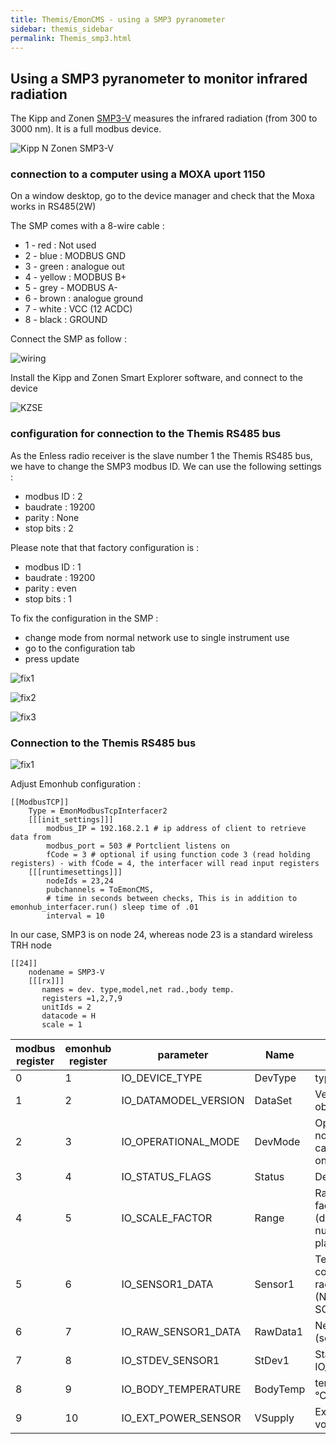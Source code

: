 ```yaml
---
title: Themis/EmonCMS - using a SMP3 pyranometer
sidebar: themis_sidebar
permalink: Themis_smp3.html
---
```

## Using a SMP3 pyranometer to monitor infrared radiation

The Kipp and Zonen [SMP3-V](https://www.kippzonen.com/Product/201/SMP3-Pyranometer#.XncyLCODM2w) measures the infrared radiation 
(from 300 to 3000 nm). It is a full modbus device.

![Kipp N Zonen SMP3-V](SMP3-V.jpg)

### connection to a computer using a MOXA uport 1150

On a window desktop, go to the device manager and check that the Moxa works in RS485(2W)

The SMP comes with a 8-wire cable :
- 1 - red : Not used
- 2 - blue : MODBUS GND
- 3 - green : analogue out
- 4 - yellow : MODBUS B+
- 5 - grey - MODBUS A-
- 6 - brown : analogue ground
- 7 - white : VCC (12 ACDC)
- 8 - black : GROUND

Connect the SMP as follow :

![wiring](wiring.jpg)

Install the Kipp and Zonen Smart Explorer software, and connect to the device

![KZSE](smart_explorer_1.png)

### configuration for connection to the Themis RS485 bus

As the Enless radio receiver is the slave number 1 the Themis RS485 bus, we have to change the SMP3 modbus ID.
We can use the following settings :
- modbus ID : 2
- baudrate : 19200
- parity : None
- stop bits : 2

Please note that that factory configuration is :
- modbus ID : 1
- baudrate : 19200
- parity : even
- stop bits : 1

To fix the configuration in the SMP :
- change mode from normal network use to single instrument use
- go to the configuration tab
- press update

![fix1](smart_explorer_single_instrument_use.png)

![fix2](smart_explorer_modbus.png)

![fix3](smart_explorer_update.png)

### Connection to the Themis RS485 bus

![fix1](connect_to_SR303.jpg)

Adjust Emonhub configuration :
````
[[ModbusTCP]]
    Type = EmonModbusTcpInterfacer2
    [[[init_settings]]]
        modbus_IP = 192.168.2.1 # ip address of client to retrieve data from
        modbus_port = 503 # Portclient listens on
        fCode = 3 # optional if using function code 3 (read holding registers) - with fCode = 4, the interfacer will read input registers
    [[[runtimesettings]]]
        nodeIds = 23,24
        pubchannels = ToEmonCMS,
        # time in seconds between checks, This is in addition to emonhub_interfacer.run() sleep time of .01
        interval = 10
````
In our case, SMP3 is on node 24, whereas node 23 is a standard wireless TRH node 
````
[[24]]
    nodename = SMP3-V
    [[[rx]]]
       names = dev. type,model,net rad.,body temp.
       registers =1,2,7,9
       unitIds = 2
       datacode = H
       scale = 1

````
|modbus register| emonhub register | parameter | Name | Description|
|--|--|--|--|--|
|0 | 1 | IO_DEVICE_TYPE | DevType | type of the sensor|
|1 | 2 | IO_DATAMODEL_VERSION | DataSet | Version of the object data model|
|2 | 3 | IO_OPERATIONAL_MODE | DevMode |Operational mode: normal, service, calibration and so on|
|3 | 4 | IO_STATUS_FLAGS | Status | Device Status flags|
|4 | 5 | IO_SCALE_FACTOR | Range | Range and scale factor sensor data (determines number of decimal places)|
|5 | 6 | IO_SENSOR1_DATA | Sensor1 | Temperature compensated radiation in W/m2 (Net radiation for SGR)|
|6 | 7 | IO_RAW_SENSOR1_DATA | RawData1 | Net radiation (sensor 1) in W/m2|
|7 | 8 | IO_STDEV_SENSOR1 | StDev1 | Standard deviation IO_SENSOR1_DATA|
|8 | 9 | IO_BODY_TEMPERATURE | BodyTemp | temperature in 0.1 °C|
|9 | 10 | IO_EXT_POWER_SENSOR | VSupply | External power voltage|
